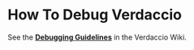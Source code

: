 # How To Debug Verdaccio

See the [**Debugging Guidelines**](https://github.com/verdaccio/verdaccio/wiki/Debugging-Verdaccio) in the Verdaccio Wiki.
